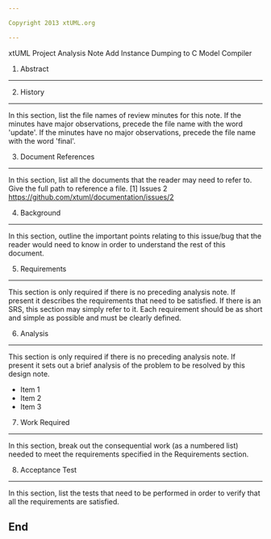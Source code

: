```yaml
---

Copyright 2013 xtUML.org

---
```


xtUML Project Analysis Note
Add Instance Dumping to C Model Compiler

1. Abstract
-----------


2. History
----------
In this section, list the file names of review minutes for this note.
If the minutes have major observations, precede the file name with the
word 'update'. If the minutes have no major observations, precede the file
name with the word 'final'.

3. Document References
----------------------
In this section, list all the documents that the reader may need to refer to.
Give the full path to reference a file.
[1] Issues 2 <https://github.com/xtuml/documentation/issues/2>

4. Background
-------------
In this section, outline the important points relating to this issue/bug that
the reader would need to know in order to understand the rest of this
document.

5. Requirements
---------------
This section is only required if there is no preceding analysis note. 
If present it describes the requirements that need to be satisfied.  If there 
is an SRS, this section may simply refer to it.  Each requirement should be as 
short and simple as possible and must be clearly defined.

6. Analysis
-----------
This section is only required if there is no preceding analysis note. If present
it sets out a brief analysis of the problem to be resolved by this design note.

* Item 1
* Item 2
* Item 3

7. Work Required
----------------
In this section, break out the consequential work (as a numbered list) needed
to meet the requirements specified in the Requirements section.

8. Acceptance Test
------------
In this section, list the tests that need to be performed in order to
verify that all the requirements are satisfied.

End
---

